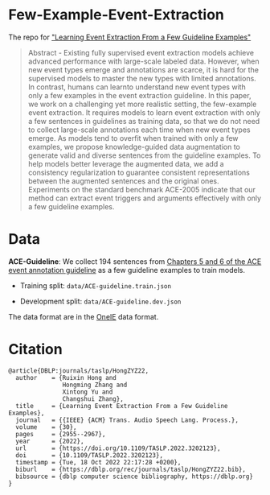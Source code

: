 # Few-Example-Event-Extraction
The repo for ["Learning Event Extraction From a Few Guideline Examples"](https://ieeexplore.ieee.org/document/9868134)

> Abstract - Existing fully supervised event extraction models achieve advanced performance with large-scale labeled data. However, when new event types emerge and annotations are scarce, it is hard for the supervised models to master the new types with limited annotations. In contrast, humans can learnto understand new event types with only a few examples in the event extraction guideline. In this paper, we work on a challenging yet more realistic setting, the few-example event extraction. It requires models to learn event extraction with only a few sentences in guidelines as training data, so that we do not need to collect large-scale annotations each time when new event types emerge. As models tend to overfit when trained with only a few examples, we propose knowledge-guided data augmentation to generate valid and diverse sentences from the guideline examples. To help models better leverage the augmented data, we add a consistency regularization to guarantee consistent representations between the augmented sentences and the original ones. Experiments on the standard benchmark ACE-2005 indicate that our method can extract event triggers and arguments effectively with only a few guideline examples. 

# Data

**ACE-Guideline**: We collect 194 sentences from [Chapters 5 and 6 of the ACE event annotation guideline](https://www.ldc.upenn.edu/sites/www.ldc.upenn.edu/files/english-events-guidelines-v5.4.3.pdf) as a few guideline examples to train models.

- Training split: `data/ACE-guideline.train.json`

- Development split: `data/ACE-guideline.dev.json`


The data format are in the [OneIE](https://github.com/vinitrinh/event-extraction-oneie) data format.



# Citation
```
@article{DBLP:journals/taslp/HongZYZ22,
  author    = {Ruixin Hong and
               Hongming Zhang and
               Xintong Yu and
               Changshui Zhang},
  title     = {Learning Event Extraction From a Few Guideline Examples},
  journal   = {{IEEE} {ACM} Trans. Audio Speech Lang. Process.},
  volume    = {30},
  pages     = {2955--2967},
  year      = {2022},
  url       = {https://doi.org/10.1109/TASLP.2022.3202123},
  doi       = {10.1109/TASLP.2022.3202123},
  timestamp = {Tue, 18 Oct 2022 22:17:28 +0200},
  biburl    = {https://dblp.org/rec/journals/taslp/HongZYZ22.bib},
  bibsource = {dblp computer science bibliography, https://dblp.org}
}
```